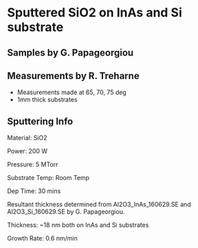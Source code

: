# Sputtered SiO2 on InAs and Si substrate
## Samples by G. Papageorgiou
## Measurements by R. Treharne

* Measurements made at 65, 70, 75 deg
* 1mm thick substrates

Sputtering Info
---------------

Material: SiO2

Power: 200 W

Pressure: 5 MTorr

Substrate Temp: Room Temp

Dep Time: 30 mins

Resultant thickness determined from Al2O3_InAs_160629.SE and Al2O3_Si_160629.SE by G. Papageorgiou.

Thickness: ~18 nm both on InAs and Si substrates

Growth Rate: 0.6 nm/min
